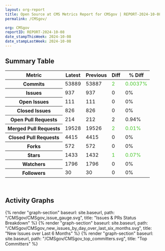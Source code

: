 ```yaml
---
layout: org-report
title: Open Source at CMS Metrics Report for CMSgov | REPORT-2024-10-08
permalink: /CMSgov/

org: CMSgov
reportID: REPORT-2024-10-08
date_stampThisWeek: 2024-10-08
date_stampLastWeek: 2024-10-08
---
```

<div class="summary-table">
  <table class="usa-table usa-table--borderless">
    <h2> Summary Table </h2>
    <thead>
      <tr>
        <th scope="col">Metric</th>
        <th scope="col">Latest</th>
        <th scope="col">Previous</th>
        <th scope="col">Diff</th>
        <th scope="col">% Diff</th>
      </tr>
    </thead>
    <tbody>
      <tr>
        <th scope="row">Commits</th>
        <td>53889</td>
        <td>53887</td>
        <td style="color: #45c527" >2</td>
        <td style="color: #45c527" >0.0037%</td>
      </tr>
      <tr>
        <th scope="row">Issues</th>
        <td>937</td>
        <td>937</td>
        <td style="" >0</td>
        <td style="" >0%</td>
      </tr>
      <tr>
        <th scope="row">Open Issues</th>
        <td>111</td>
        <td>111</td>
        <td style="" >0</td>
        <td style="" >0%</td>
      </tr>
      <tr>
        <th scope="row">Closed Issues</th>
        <td>826</td>
        <td>826</td>
        <td style="" >0</td>
        <td style="" >0%</td>
      </tr>
      <tr>
        <th scope="row">Open Pull Requests</th>
        <td>214</td>
        <td>212</td>
        <td style="" >2</td>
        <td style="" >0.94%</td>
      </tr>
      <tr>
        <th scope="row">Merged Pull Requests</th>
        <td>19528</td>
        <td>19526</td>
        <td style="color: #45c527" >2</td>
        <td style="color: #45c527" >0.01%</td>
      </tr>
      <tr>
        <th scope="row">Closed Pull Requests</th>
        <td>4415</td>
        <td>4415</td>
        <td style="" >0</td>
        <td style="" >0%</td>
      </tr>
      <tr>
        <th scope="row">Forks</th>
        <td>572</td>
        <td>572</td>
        <td style="" >0</td>
        <td style="" >0%</td>
      </tr>
      <tr>
        <th scope="row">Stars</th>
        <td>1433</td>
        <td>1432</td>
        <td style="color: #45c527" >1</td>
        <td style="color: #45c527" >0.07%</td>
      </tr>
      <tr>
        <th scope="row">Watchers</th>
        <td>1796</td>
        <td>1796</td>
        <td style="" >0</td>
        <td style="" >0%</td>
      </tr>
      <tr>
        <th scope="row">Followers</th>
        <td>30</td>
        <td>30</td>
        <td style="" >0</td>
        <td style="" >0%</td>
      </tr>
    </tbody>
  </table>
</div>
<div class="graph-container">
  <br>
  <h2>Activity Graphs</h2>
  <div class="all-graphs">
    <!--- Issues/PRs Status Breakdown Graph -->
    {% render "graph-section" baseurl: site.baseurl, path: "/CMSgov/CMSgov_issue_gauge.svg", title: "Issues & PRs Status Breakdown" %}
    <!-- New Issues over Last 6 Months -->
    {% render "graph-section" baseurl: site.baseurl, path: "/CMSgov/CMSgov_new_issues_by_day_over_last_six_months.svg", title: "New Issues over Last 6 Months" %}
    <!-- Top Committers Bar Graph -->
    {% render "graph-section" baseurl: site.baseurl, path: "/CMSgov/CMSgov_top_committers.svg", title: "Top Committers" %}
  </div>
</div>